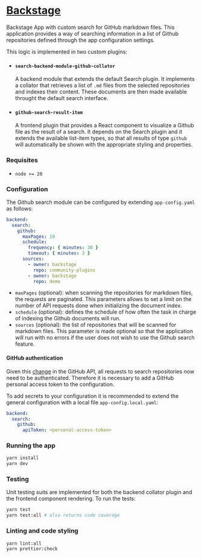 # [Backstage](https://backstage.io)

Backstage App with custom search for GitHub markdown files.
This application provides a way of searching information in a list of Github repositories defined through the app configuration settings.

This logic is implemented in two custom plugins:

- #### `search-backend-module-github-collator`
  A backend module that extends the default Search plugin. It implements a collator that retrieves a list of `.md` files from the selected repositories and indexes their content. These documents are then made available throught the default search interface.
- #### `github-search-result-item`
  A frontend plugin that provides a React component to visualize a Github file as the result of a search. It depends on the Search plugin and it extends the available list-item types, so that all results of type `github` will automatically be shown with the appropriate styling and properties.

### Requisites

- `node >= 20`

### Configuration

The Github search module can be configured by extending `app-config.yaml` as follows:

```yaml
backend:
  search:
    github:
      maxPages: 10
      schedule:
        frequency: { minutes: 30 }
        timeout: { minutes: 3 }
      sources:
        - owner: backstage
          repo: community-plugins
        - owner: backstage
          repo: demo
```

- `maxPages` (optional): when scanning the repositories for markdown files, the requests are paginated. This parameters allows to set a limit on the number of API requests done when initializing the document index.
- `schedule` (optional): defines the schedule of how often the task in charge of indexing the Github documents will run.
- `sources` (optional): the list of repositories that will be scanned for markdown files. This parameter is made optional so that the application will run with no errors if the user does not wish to use the Github search feature.

#### GitHub authentication

Given this [change](https://github.blog/changelog/2023-03-10-changes-to-the-code-search-api/) in the GitHub API, all requests to search repositories now need to be authenticated. Therefore it is necessary to add a GitHub personal access token to the configuration.

To add secrets to your configuration it is recommended to extend the general configuration with a local file `app-config.local.yaml`:

```yaml
backend:
  search:
    github:
      apiToken: <personal-access-token>
```

### Running the app

```sh
yarn install
yarn dev
```

### Testing

Unit testing suits are implemented for both the backend collator plugin and the frontend component rendering. To run the tests:

```sh
yarn test
yarn test:all # also returns code coverage
```

### Linting and code styling

```sh
yarn lint:all
yarn prettier:check
```
